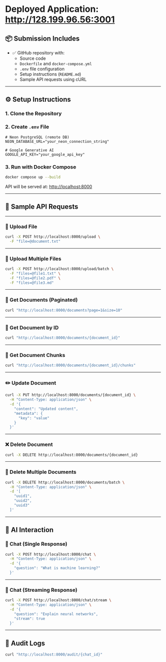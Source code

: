 # Deployed Application: http://128.199.96.56:3001




## 📦 Submission Includes

- ✅ GitHub repository with:
  - Source code
  - `Dockerfile` and `docker-compose.yml`
  - `.env` file configuration
  - Setup instructions (`README.md`)
  - Sample API requests using cURL

---

## ⚙️ Setup Instructions

### 1. Clone the Repository


### 2. Create `.env` File

```env
# Neon PostgreSQL (remote DB)
NEON_DATABASE_URL="your_neon_connection_string"

# Google Generative AI
GOOGLE_API_KEY="your_google_api_key"
```

### 3. Run with Docker Compose

```bash
docker compose up --build
```

API will be served at: [http://localhost:8000](http://localhost:8000)

---

## 🧪 Sample API Requests

---

### 📁 Upload File

```bash
curl -X POST http://localhost:8000/upload \
  -F "file=@document.txt"
```

---

### 📂 Upload Multiple Files

```bash
curl -X POST http://localhost:8000/upload/batch \
  -F "files=@file1.txt" \
  -F "files=@file2.pdf" \
  -F "files=@file3.md"
```

---

### 📄 Get Documents (Paginated)

```bash
curl "http://localhost:8000/documents?page=1&size=10"
```

---

### 📄 Get Document by ID

```bash
curl "http://localhost:8000/documents/{document_id}"
```

---

### 🧩 Get Document Chunks

```bash
curl "http://localhost:8000/documents/{document_id}/chunks"
```

---

### ✏️ Update Document

```bash
curl -X PUT http://localhost:8000/documents/{document_id} \
  -H "Content-Type: application/json" \
  -d '{
    "content": "Updated content",
    "metadata": {
      "key": "value"
    }
  }'
```

---

### ❌ Delete Document

```bash
curl -X DELETE http://localhost:8000/documents/{document_id}
```

---

### 🧹 Delete Multiple Documents

```bash
curl -X DELETE http://localhost:8000/documents/batch \
  -H "Content-Type: application/json" \
  -d '[
    "uuid1",
    "uuid2",
    "uuid3"
  ]'
```


---

## 🤖 AI Interaction

### 💬 Chat (Single Response)

```bash
curl -X POST http://localhost:8000/chat \
  -H "Content-Type: application/json" \
  -d '{
    "question": "What is machine learning?"
  }'
```

---

### 📡 Chat (Streaming Response)

```bash
curl -X POST http://localhost:8000/chat/stream \
  -H "Content-Type: application/json" \
  -d '{
    "question": "Explain neural networks",
    "stream": true
  }'
```

---

## 📜 Audit Logs

```bash
curl "http://localhost:8000/audit/{chat_id}"
```
